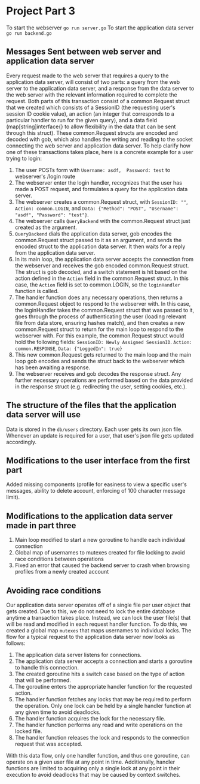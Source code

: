 Project Part 3
==============
To start the webserver `go run server.go`
To start the application data server `go run backend.go`

Messages Sent between web server and application data server
-------------------------------------------------------------

Every request made to the web server that requires a query to the application data server, will consist of two parts: a query from the web server to the application data server, and a response from the data server to the web server with the relevant information required to complete the request. Both parts of this transaction consist of a common.Request struct that we created which consists of a SessionID (the requesting user's session ID cookie value), an action (an integer that corresponds to a particular handler to run for the given query), and a data field (map[string]interface{} to allow flexibility in the data that can be sent through this struct). These common.Request structs are encoded and decoded with gob, which also handles the writing and reading to the socket connecting the web server and application data server. To help clarify how one of these transactions takes place, here is a concrete example for a user trying to login:

1. The user POSTs form with `Username: asdf,  Password: test` to webserver's /login route
2. The webserver enter the login handler, recognizes that the user has made a POST request, and formulates a query for the application data server.
3. The webserver creates a common.Request struct, with `SessionID: ""`, `Action: common.LOGIN`, and `Data: {"Method": "POST", "Username": "asdf", "Password": "test"}`.
4. The webserver calls `QueryBackend` with the common.Request struct just created as the argument.
5. `QueryBackend` dials the application data server, gob encodes the common.Request struct passed to it as an argument, and sends the encoded struct to the application data server. It then waits for a reply from the application data server.
6. In its main loop, the application data server accepts the connection from the webserver and receives the gob encoded common.Request struct. The struct is gob decoded, and a switch statement is hit based on the action defined in the `Action` field in the common.Request struct. In this case, the `Action` field is set to common.LOGIN, so the `loginHandler` function is called. 
7. The handler function does any necessary operations, then returns a common.Request object to respond to the webserver with. In this case, the loginHandler takes the common.Request struct that was passed to it, goes through the process of authenticating the user (loading relevant file from data store, ensuring hashes match), and then creates a new common.Request struct to return for the main loop to respond to the webserver with. For this example, the common.Request struct would hold the following fields: `SessionID: Newly Assigned SessionID`. `Action: common.RESPONSE`, `Data: {"LoggedIn": true}`
8. This new common.Request gets returned to the main loop and the main loop gob encodes and sends the struct back to the webserver which has been awaiting a response.
9. The webserver receives and gob decodes the response struct. Any further necessary operations are performed based on the data provided in the response struct (e.g. redirecting the user, setting cookies, etc.).

The structure of the files that the application data server will use
---------------------------------------------------------------------
Data is stored in the `db/users` directory. Each user gets its own json file. Whenever an update is required for a user, that user's json file gets updated accordingly.

Modifications to the user interface from the first part
-------------------------------------------------------
Added missing components (profile for easiness to view a specific user's messages, ability to delete account, enforcing of 100 character message limit).

Modifications to the application data server made in part three
---------------------------------------------------------------
1. Main loop modified to start a new goroutine to handle each individual connection
2. Global map of usernames to mutexes created for file locking to avoid race conditions between operations
3. Fixed an error that caused the backend server to crash when browsing profiles from a newly created account

Avoiding race conditions
------------------------
Our application data server operates off of a single file per user object that gets created. Due to this, we do not need to lock the entire database anytime a transaction takes place. Instead, we can lock the user file(s) that will be read and modified in each request handler function. To do this, we created a global map `mutexes` that maps usernames to individual locks. The flow for a typical request to the application data server now looks as follows:

1. The application data server listens for connections.
2. The application data server accepts a connection and starts a goroutine to handle this connection.
3. The created goroutine hits a switch case based on the type of action that will be performed.
4. The goroutine enters the appropriate handler function for the requested action.
5. The handler function fetches any locks that may be required to perform the operation. Only one lock can be held by a single handler function at any given time to avoid deadlocks.
6. The handler function acquires the lock for the necessary file.
7. The handler function performs any read and write operations on the locked file.
8. The handler function releases the lock and responds to the connection request that was accepted.

With this data flow, only one handler function, and thus one goroutine, can operate on a given user file at any point in time. Additionally, handler functions are limited to acquiring only a single lock at any point in their execution to avoid deadlocks that may be caused by context switches. 
